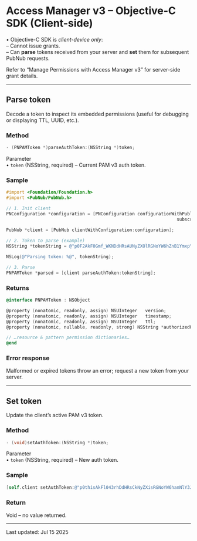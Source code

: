 # Access Manager v3 – Objective-C SDK (Client-side)

• Objective-C SDK is *client-device only*:  
  – Cannot issue grants.  
  – Can **parse** tokens received from your server and **set** them for subsequent PubNub requests.

Refer to “Manage Permissions with Access Manager v3” for server-side grant details.

---

## Parse token

Decode a token to inspect its embedded permissions (useful for debugging or displaying TTL, UUID, etc.).

### Method

```objective-c
- (PNPAMToken *)parseAuthToken:(NSString *)token;
```

Parameter  
• `token` (NSString, required) – Current PAM v3 auth token.

### Sample

```objective-c
#import <Foundation/Foundation.h>
#import <PubNub/PubNub.h>

// 1. Init client
PNConfiguration *configuration = [PNConfiguration configurationWithPublishKey:@"demo"
                                                                 subscribeKey:@"demo"
                                                                       userID:@"testUser"];
PubNub *client = [PubNub clientWithConfiguration:configuration];

// 2. Token to parse (example)
NSString *tokenString = @"p0F2AkF0Gmf_WKNDdHRsAUNyZXOlRGNoYW6hZnB1YmxpYxjvQ2dycKBDc3BjoEN1c3KgRHV1aWShcXBhbV9jY3BfY2hhdF91c2VyGGhDcGF0pURjaGFuoENncnCgQ3NwY6BDdXNyoER1dWlkoERtZXRhoENzaWdYIGT644KqTNFo-dk773m0OtXOaiRr-ngXe0wJ3c0A-v89";

NSLog(@"Parsing token: %@", tokenString);

// 3. Parse
PNPAMToken *parsed = [client parseAuthToken:tokenString];
```

### Returns

```objective-c
@interface PNPAMToken : NSObject

@property (nonatomic, readonly, assign) NSUInteger   version;          // Token version
@property (nonatomic, readonly, assign) NSUInteger   timestamp;        // Unix epoch (s)
@property (nonatomic, readonly, assign) NSUInteger   ttl;              // Validity (min)
@property (nonatomic, nullable, readonly, strong) NSString *authorizedUUID; // Token-bound UUID

// …resource & pattern permission dictionaries…
@end
```

### Error response

Malformed or expired tokens throw an error; request a new token from your server.

---

## Set token

Update the client’s active PAM v3 token.

### Method

```objective-c
- (void)setAuthToken:(NSString *)token;
```

Parameter  
• `token` (NSString, required) – New auth token.

### Sample

```objective-c
[self.client setAuthToken:@"p0thisAkFl043rhDdHRsCkNyZXisRGNoYW6hanNlY3JldAFDZ3Jwsample3KgQ3NwY6BDcGF0pERjaGFuoENnctokenVzcqBDc3BjoERtZXRhoENzaWdYIGOAeTyWGJI"];
```

### Return

Void – no value returned.

---

Last updated: Jul 15 2025